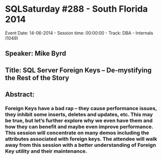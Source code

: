 # SQLSaturday #288 - South Florida 2014
Event Date: 14-06-2014 - Session time: 00:00:00 - Track:  DBA - Internals (1049)
## Speaker: Mike Byrd
## Title: SQL Server Foreign Keys – De-mystifying the Rest of the Story
## Abstract:
### Foreign Keys have a bad rap – they cause performance issues, they inhibit some inserts, deletes and updates, etc.  This may be true, but let’s further explore why we even have them and how they can benefit and maybe even improve performance.  This session will concentrate on many demos including the attributes associated with foreign keys.  The attendee will walk away from this session with a better understanding of Foreign Key utility and their maintenance. 

